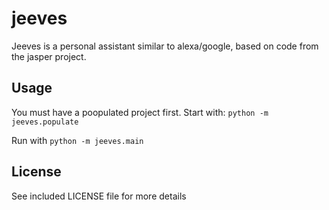 jeeves
======

Jeeves is a personal assistant similar to alexa/google, based on code from the jasper project.

Usage
-----

You must have a poopulated project first. Start with: `python -m jeeves.populate`

Run with `python -m jeeves.main`

License
-------

See included LICENSE file for more details
